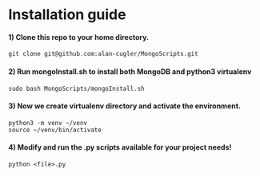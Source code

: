 # Installation guide

#### 1) Clone this repo to your home directory.
```
git clone git@github.com:alan-cugler/MongoScripts.git
```

#### 2) Run mongoInstall.sh to install both MongoDB and python3 virtualenv
```
sudo bash MongoScripts/mongoInstall.sh
```

#### 3) Now we create virtualenv directory and activate the environment. 
```
python3 -m venv ~/venv
source ~/venv/bin/activate
```
#### 4) Modify and run the .py scripts available for your project needs!
```
python <file>.py
```
